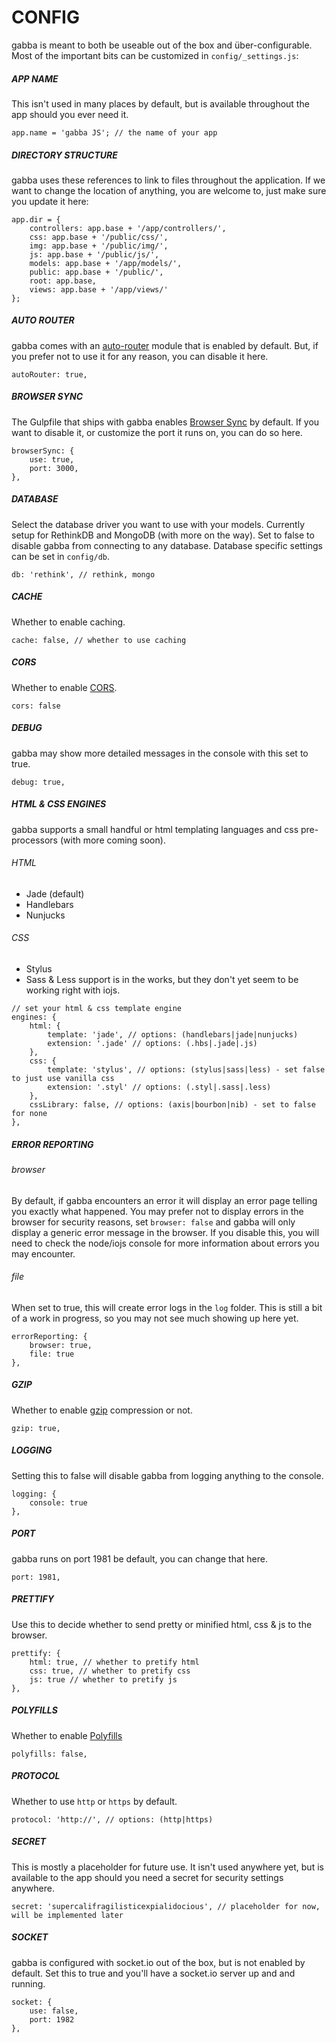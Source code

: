 # CONFIG

gabba is meant to both be useable out of the box and über-configurable. Most of the important bits can be customized in ```config/_settings.js```:


##### APP NAME
This isn't used in many places by default, but is available throughout the app should you ever need it.

```
app.name = 'gabba JS'; // the name of your app
```

##### DIRECTORY STRUCTURE
gabba uses these references to link to files throughout the application. If we want to change the location of anything, you are welcome to, just make sure you update it here:

```
app.dir = {
	controllers: app.base + '/app/controllers/',
	css: app.base + '/public/css/',
	img: app.base + '/public/img/',
	js: app.base + '/public/js/',
	models: app.base + '/app/models/',
	public: app.base + '/public/',
	root: app.base,
	views: app.base + '/app/views/'
};
```

##### AUTO ROUTER

gabba comes with an [auto-router](https://www.npmjs.com/package/gabba-router) module that is enabled by default. But, if you prefer not to use it for any reason, you can disable it here.

```
autoRouter: true,
```

##### BROWSER SYNC
The Gulpfile that ships with gabba enables [Browser Sync](http://www.browsersync.io/) by default. If you want to disable it, or customize the port it runs on, you can do so here.

```
browserSync: {
	use: true,
	port: 3000,
},
```

##### DATABASE
Select the database driver you want to use with your models. Currently setup for RethinkDB and MongoDB (with more on the way). Set to false to disable gabba from connecting to any database. Database specific settings can be set in ```config/db```.

```
db: 'rethink', // rethink, mongo
```

##### CACHE
Whether to enable caching.

```
cache: false, // whether to use caching
```

##### CORS
Whether to enable [CORS](https://github.com/evert0n/koa-cors).

```
cors: false
```

##### DEBUG
gabba may show more detailed messages in the console with this set to true.

```
debug: true,
```

##### HTML & CSS ENGINES
gabba supports a small handful or html templating languages and css pre-processors (with more coming soon).

###### HTML
- Jade (default)
- Handlebars
- Nunjucks

###### CSS
- Stylus
- Sass & Less support is in the works, but they don't yet seem to be working right with iojs.


```
// set your html & css template engine
engines: {
	html: {
		template: 'jade', // options: (handlebars|jade|nunjucks)
		extension: '.jade' // options: (.hbs|.jade|.js)
	},
	css: {
		template: 'stylus', // options: (stylus|sass|less) - set false to just use vanilla css
		extension: '.styl' // options: (.styl|.sass|.less)
	},
	cssLibrary: false, // options: (axis|bourbon|nib) - set to false for none
},
```

##### ERROR REPORTING

###### browser
By default, if gabba encounters an error it will display an error page telling you exactly what happened. You may prefer not to display errors in the browser for security reasons, set ```browser: false``` and gabba will only display a generic error message in the browser. If you disable this, you will need to check the node/iojs console for more information about errors you may encounter.

###### file
When set to true, this will create error logs in the ```log``` folder. This is still a bit of a work in progress, so you may not see much showing up here yet.


```
errorReporting: {
	browser: true,
	file: true
},
```

##### GZIP
Whether to enable [gzip](https://www.npmjs.com/package/koa-gzip) compression or not.

```
gzip: true,
```

##### LOGGING
Setting this to false will disable gabba from logging anything to the console.

```
logging: {
	console: true
},
```

##### PORT
gabba runs on port 1981 be default, you can change that here.

```
port: 1981,
```

##### PRETTIFY
Use this to decide whether to send pretty or minified html, css & js to the browser.

```
prettify: {
	html: true, // whether to pretify html
	css: true, // whether to pretify css
	js: true // whether to pretify js
},
```

##### POLYFILLS
Whether to enable [Polyfills](https://github.com/polyfills/polyfills)

```
polyfills: false,
```

##### PROTOCOL
Whether to use ```http``` or ```https``` by default.

```
protocol: 'http://', // options: (http|https)
```

##### SECRET
This is mostly a placeholder for future use. It isn't used anywhere yet, but is available to the app should you need a secret for security settings anywhere.

```
secret: 'supercalifragilisticexpialidocious', // placeholder for now, will be implemented later
```

##### SOCKET
gabba is configured with socket.io out of the box, but is not enabled by default. Set this to true and you'll have a socket.io server up and and running.

```
socket: {
	use: false,
	port: 1982
},
```